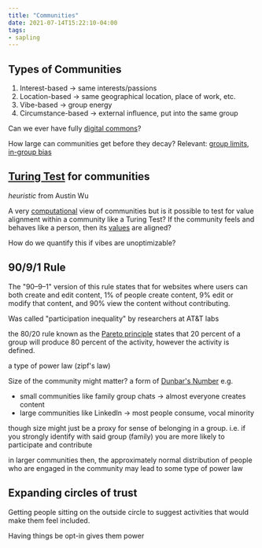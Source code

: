 ```yaml
---
title: "Communities"
date: 2021-07-14T15:22:10-04:00
tags:
- sapling
---
```


## Types of Communities
1.  Interest-based → same interests/passions
2.  Location-based → same geographical location, place of work, etc.
3.  Vibe-based → group energy
4.  Circumstance-based → external influence, put into the same group

Can we ever have fully [digital commons](thoughts/digital%20commons.md)?

How large can communities get before they decay? Relevant: [group limits](thoughts/group%20limits.md), [in-group bias](thoughts/in-group%20bias.md)

## [Turing Test](thoughts/Turing%20Test.md) for communities
*heuristic* from Austin Wu

A very [computational](thoughts/computability.md) view of communities but is it possible to test for value alignment within a community like a Turing Test? If the community feels and behaves like a person, then its [values](thoughts/value%20setting.md) are aligned?

How do we quantify this if vibes are unoptimizable?

## 90/9/1 Rule
The "90–9–1" version of this rule states that for websites where users can both create and edit content, 1% of people create content, 9% edit or modify that content, and 90% view the content without contributing.

Was called "participation inequality" by researchers at AT&T labs

 the 80/20 rule known as the [Pareto principle](https://en.wikipedia.org/wiki/Pareto_principle "Pareto principle") states that 20 percent of a group will produce 80 percent of the activity, however the activity is defined.
 
 a type of power law (zipf's law)
 
 Size of the community might matter? a form of [Dunbar's Number](thoughts/Dunbar's%20Number.md) e.g.
* small communities like family group chats -> almost everyone creates content
* large communities like LinkedIn -> most people consume, vocal minority
 
though size might just be a proxy for sense of belonging in a group. i.e. if you strongly identify with said group (family) you are more likely to participate and contribute

in larger communities then, the approximately normal distribution of people who are engaged in the community may lead to some type of power law

## Expanding circles of trust
Getting people sitting on the outside circle to suggest activities that would make them feel included.

Having things be opt-in gives them power